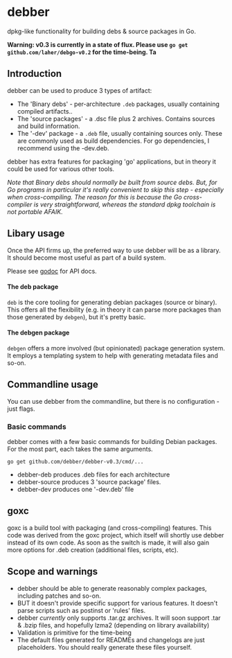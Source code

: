 debber
======

dpkg-like functionality for building debs & source packages in Go.

**Warning: v0.3 is currently in a state of flux. Please use `go get github.com/laher/debgo-v0.2` for the time-being. Ta**

Introduction
------------

debber can be used to produce 3 types of artifact:

 * The 'Binary debs' - per-architecture `.deb` packages, usually containing compiled artifacts..
 * The 'source packages' - a .dsc file plus 2 archives. Contains sources and build information.
 * The '-dev' package - a `.deb` file, usually containing sources only. These are commonly used as build dependencies. For go dependencies, I recommend using the -dev.deb.

debber has extra features for packaging 'go' applications, but in theory it could be used for various other tools.

*Note that Binary debs should normally be built from source debs. But, for Go programs in particular it's really convenient to skip this step - especially when cross-compiling. The reason for this is because the Go cross-compiler is very straightforward, whereas the standard dpkg toolchain is not portable AFAIK.*

Libary usage
------------

Once the API firms up, the preferred way to use debber will be as a library. It should become most useful as part of a build system.

Please see [godoc](http://godoc.org/pkg/github.com/debber/debber-v0.3/) for API docs.

#### The deb package

`deb` is the core tooling for generating debian packages (source or binary). This offers all the flexibility (e.g. in theory it can parse more packages than those generated by `debgen`), but it's pretty basic.

#### The debgen package

`debgen` offers a more involved (but opinionated) package generation system. It employs a templating system to help with generating metadata files and so-on.


Commandline usage
-----------------

You can use debber from the commandline, but there is no configuration - just flags.


### Basic commands

debber comes with a few basic commands for building Debian packages. For the most part, each takes the same arguments.

`go get github.com/debber/debber-v0.3/cmd/...`

 * debber-deb produces .deb files for each architecture
 * debber-source produces 3 'source package' files.
 * debber-dev produces one '-dev.deb' file

goxc
----

goxc is a build tool with packaging (and cross-compiling) features. This code was derived from the goxc project, which itself will shortly use debber instead of its own code. 
As soon as the switch is made, it will also gain more options for .deb creation (additional files, scripts, etc).

Scope and warnings
------------------

 * debber should be able to generate reasonably complex packages, including patches and so-on.
 * BUT it doesn't provide specific support for various features. It doesn't parse scripts such as postinst or 'rules' files.
 * debber *currently* only supports .tar.gz archives. It will soon support .tar & .bzip files, and hopefully lzma2 (depending on library availability)
 * Validation is primitive for the time-being
 * The default files generated for READMEs and changelogs are just placeholders. You should really generate these files yourself.


